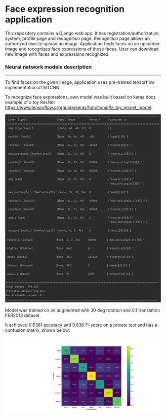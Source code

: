 # Face expression recognition application

This repository contains a Django web app. It has registration/authorization system, profile page and recognition page. Recognition page allows an authorized user to upload an image. Application finds faces on an uploaded image and recognizes face expressions of these faces. User can download new image with faces and expressions recognized.

### Neural network models description

------------

To find faces on the given image, application uses pre-trained tensorflow implementation of MTCNN.

To recognize face expressions, own model was built based on keras docs example of a toy ResNet https://www.tensorflow.org/guide/keras/functional#a_toy_resnet_model:

![](model.png)

Model was trained on an augmented with 30 deg rotation and 0.1 translation FER2013 dataset. 

It achieved 0.6381 accuracy and 0.636 f1-score on a private test and has a confusion matrix, shown below:

![](confusion_matrix.png)
